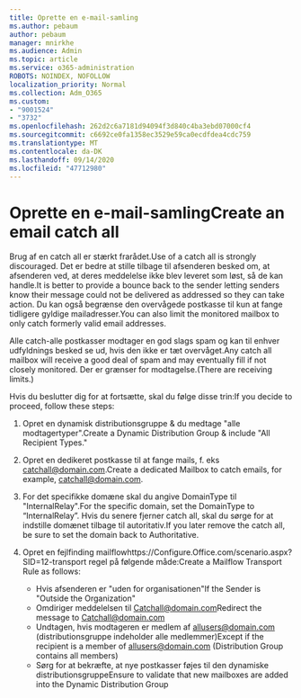 ```yaml
---
title: Oprette en e-mail-samling
ms.author: pebaum
author: pebaum
manager: mnirkhe
ms.audience: Admin
ms.topic: article
ms.service: o365-administration
ROBOTS: NOINDEX, NOFOLLOW
localization_priority: Normal
ms.collection: Adm_O365
ms.custom:
- "9001524"
- "3732"
ms.openlocfilehash: 262d2c6a7181d94094f3d840c4ba3ebd07000cf4
ms.sourcegitcommit: c6692ce0fa1358ec3529e59ca0ecdfdea4cdc759
ms.translationtype: MT
ms.contentlocale: da-DK
ms.lasthandoff: 09/14/2020
ms.locfileid: "47712980"
---
```

# <a name="create-an-email-catch-all"></a><span data-ttu-id="c4e1c-102">Oprette en e-mail-samling</span><span class="sxs-lookup"><span data-stu-id="c4e1c-102">Create an email catch all</span></span>

<span data-ttu-id="c4e1c-103">Brug af en catch all er stærkt frarådet.</span><span class="sxs-lookup"><span data-stu-id="c4e1c-103">Use of a catch all is strongly discouraged.</span></span> <span data-ttu-id="c4e1c-104">Det er bedre at stille tilbage til afsenderen besked om, at afsenderen ved, at deres meddelelse ikke blev leveret som løst, så de kan handle.</span><span class="sxs-lookup"><span data-stu-id="c4e1c-104">It is better to provide a bounce back to the sender letting senders know their message could not be delivered as addressed so they can take action.</span></span> <span data-ttu-id="c4e1c-105">Du kan også begrænse den overvågede postkasse til kun at fange tidligere gyldige mailadresser.</span><span class="sxs-lookup"><span data-stu-id="c4e1c-105">You can also limit the monitored mailbox to only catch formerly valid email addresses.</span></span> 

<span data-ttu-id="c4e1c-106">Alle catch-alle postkasser modtager en god slags spam og kan til enhver udfyldnings besked se ud, hvis den ikke er tæt overvåget.</span><span class="sxs-lookup"><span data-stu-id="c4e1c-106">Any catch all mailbox will receive a good deal of spam and may eventually fill if not closely monitored.</span></span> <span data-ttu-id="c4e1c-107">Der er grænser for modtagelse.</span><span class="sxs-lookup"><span data-stu-id="c4e1c-107">(There are receiving limits.)</span></span> 

<span data-ttu-id="c4e1c-108">Hvis du beslutter dig for at fortsætte, skal du følge disse trin:</span><span class="sxs-lookup"><span data-stu-id="c4e1c-108">If you decide to proceed, follow these steps:</span></span>

1. <span data-ttu-id="c4e1c-109">Opret en dynamisk distributionsgruppe & du medtage "alle modtagertyper".</span><span class="sxs-lookup"><span data-stu-id="c4e1c-109">Create a Dynamic Distribution Group & include "All Recipient Types."</span></span>

2. <span data-ttu-id="c4e1c-110">Opret en dedikeret postkasse til at fange mails, f. eks catchall@domain.com.</span><span class="sxs-lookup"><span data-stu-id="c4e1c-110">Create a dedicated Mailbox to catch emails, for example, catchall@domain.com.</span></span>

3. <span data-ttu-id="c4e1c-111">For det specifikke domæne skal du angive DomainType til "InternalRelay".</span><span class="sxs-lookup"><span data-stu-id="c4e1c-111">For the specific domain, set the DomainType to “InternalRelay”.</span></span> <span data-ttu-id="c4e1c-112">Hvis du senere fjerner catch all, skal du sørge for at indstille domænet tilbage til autoritativ.</span><span class="sxs-lookup"><span data-stu-id="c4e1c-112">If you later remove the catch all, be sure to set the domain back to Authoritative.</span></span>

4. <span data-ttu-id="c4e1c-113">Opret en fejlfinding mailflowhttps://Configure.Office.com/scenario.aspx?SID=12-transport regel på følgende måde:</span><span class="sxs-lookup"><span data-stu-id="c4e1c-113">Create a Mailflow Transport Rule as follows:</span></span>

    - <span data-ttu-id="c4e1c-114">Hvis afsenderen er "uden for organisationen"</span><span class="sxs-lookup"><span data-stu-id="c4e1c-114">If the Sender is "Outside the Organization"</span></span>
    - <span data-ttu-id="c4e1c-115">Omdiriger meddelelsen til Catchall@domain.com</span><span class="sxs-lookup"><span data-stu-id="c4e1c-115">Redirect the message to Catchall@domain.com</span></span>
    - <span data-ttu-id="c4e1c-116">Undtagen, hvis modtageren er medlem af allusers@domain.com (distributionsgruppe indeholder alle medlemmer)</span><span class="sxs-lookup"><span data-stu-id="c4e1c-116">Except if the recipient is a member of allusers@domain.com (Distribution Group contains all members)</span></span>
    - <span data-ttu-id="c4e1c-117">Sørg for at bekræfte, at nye postkasser føjes til den dynamiske distributionsgruppe</span><span class="sxs-lookup"><span data-stu-id="c4e1c-117">Ensure to validate that new mailboxes are added into the Dynamic Distribution Group</span></span>
